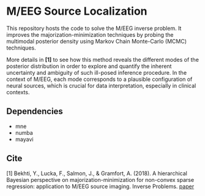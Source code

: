M/EEG Source Localization
=========================

This repository hosts the code to solve the M/EEG inverse problem. It improves the majorization-minimization techniques by probing the multimodal posterior density using Markov Chain Monte-Carlo (MCMC) techniques.

More details in **[1]** to see how this method reveals the different modes of the posterior distribution in order to explore and quantify the inherent uncertainty and ambiguity of such ill-posed inference procedure. In the context of M/EEG, each mode corresponds to a plausible configuration of neural sources, which is crucial for data interpretation, especially in clinical contexts.

Dependencies
------------
* mne
* numba
* mayavi


Cite
----
[1] Bekhti, Y., Lucka, F., Salmon, J., & Gramfort, A. (2018). A hierarchical Bayesian perspective on majorization-minimization for non-convex sparse regression: application to M/EEG source imaging. Inverse Problems. [paper](http://iopscience.iop.org/article/10.1088/1361-6420/aac9b3/pdf)
